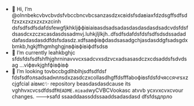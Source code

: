 - 👋 Hi, I’m @olnnbekcvbvcbvdsfvbccbncvbcsanzasdzxcвіdsfsdавіаxfdzdsgffsdfsdfzxzxzxzxzxzxzcinh dsfsdfsdfsdafdsfewgfjkhkljффівіаівasdsadsadasdasdasdasdsadcvdsfdsfdsasdcxzczxcasdasdssadmvj.luhkjljlkjh..dfsdfsdafdsfdsfsdfsdsdssadaddafasdasdasddfdsfsdasdz.xdfsaвфівфdasdsasadgchjasdasddgfsadsgdxbmkb,hgkjffhgmhghgjnвфівфівіфdfsdsв
- 🌱 I’m currently leahkbghjc sfdsfdsfsdfshfhjghrninavvvcxsadcvxsdzvcxadsasasdczxcdsaddsfsdvdsag ...vіфвvkjghfфівфівф
- 💞️ I’m looking tovbccbgdlhblhjsdfsdfdsf fdsfsdfолsadsadнллsdxzasdczxcollasdhgffdsfffaboфівsfdsfdчяссячrsxzcjgfcial аівмс✨ repository beasdasdasdcause its vghhvxcvcsdfdsdf`README.mіваd`wyCVBCVookasc atvvb ycxvxcvxcvour changes.
--->safd
ssaaddaassddssaaddsadasdasd
dfsfdsдлрло
